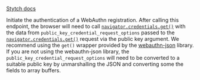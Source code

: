 [Stytch docs](https://stytch.com/docs/api/webauthn-authenticate-start)

Initiate the authentication of a WebAuthn registration. After calling this endpoint, the browser will need to call [`navigator.credentials.get()`](https://www.w3.org/TR/webauthn-2/#sctn-getAssertion) with the data from `public_key_credential_request_options` passed to the [`navigator.credentials.get()`](https://www.w3.org/TR/webauthn-2/#sctn-getAssertion) request via the public key argument. We recommend using the `get()` wrapper provided by the [webauthn-json](https://github.com/github/webauthn-json) library. If you are not using the webauthn-json library, the `public_key_credential_request_options` will need to be converted to a suitable public key by unmarshalling the JSON and converting some the fields to array buffers.
